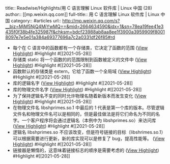title:: Readwise/Highlights/用 C 语言理解 Linux 软件库 | Linux 中国 (28)
author:: [[mp.weixin.qq.com]]
full-title:: 用 C 语言理解 Linux 软件库 | Linux 中国
category:: #articles
url:: http://mp.weixin.qq.com/s?__biz=MjM5NjQ4MjYwMQ==&mid=2664634590&idx=1&sn=78ea19fee41e3435f0f38b4fe325987f&chksm=bdcf23988ab8aa8ee1f3900a3959909f80018097e7e5e01a384a69377696a7c2a0331df26f85#rd

- 每个在 C 语言中的函数都有一个存储类，它决定了函数的范围 ([View Highlight](https://instapaper.com/read/1415016267/16515840)) #Highlight #[[2021-05-28]]
- 存储类 static 将一个函数的的范围限制到函数被定义的文件中 ([View Highlight](https://instapaper.com/read/1415016267/16515841)) #Highlight #[[2021-05-28]]
- 函数默认的存储类是 extern，它给了函数一个全局域 ([View Highlight](https://instapaper.com/read/1415016267/16515844)) #Highlight #[[2021-05-28]]
- 库的逻辑名字 ([View Highlight](https://instapaper.com/read/1415016267/16515849)) #Highlight #[[2021-05-28]]
- 库的物理文件名字 ([View Highlight](https://instapaper.com/read/1415016267/16515850)) #Highlight #[[2021-05-28]]
- 为了保持逻辑名不变的同时允许物理名随着新版本而发生变化 ([View Highlight](https://instapaper.com/read/1415016267/16515851)) #Highlight #[[2021-05-28]]
- 在物理文件名 libshprimes.so.1 中最后的 1 代表是第一个库的版本。尽管逻辑文件名和物理文件名可以是相同的，但是最佳做法是将它们命名为不同的名字。一个客户程序将会通过逻辑名（本例中为 libshprimes.so）来访问库 ([View Highlight](https://instapaper.com/read/1415016267/16515854)) #Highlight #[[2021-05-28]]
- 逻辑名 libshprimes.so 不应该改变，但是符号链接的目标（libshrimes.so.1）可以根据需要进行更新，新的库实现可以是修复了 bug，提高性能等。 ([View Highlight](https://instapaper.com/read/1415016267/16515858)) #Highlight #[[2021-05-28]]
- 链接器是懒惰的，这意味着链接标志的顺序是需要考虑的 ([View Highlight](https://instapaper.com/read/1415016267/16515863)) #Highlight #[[2021-05-28]]